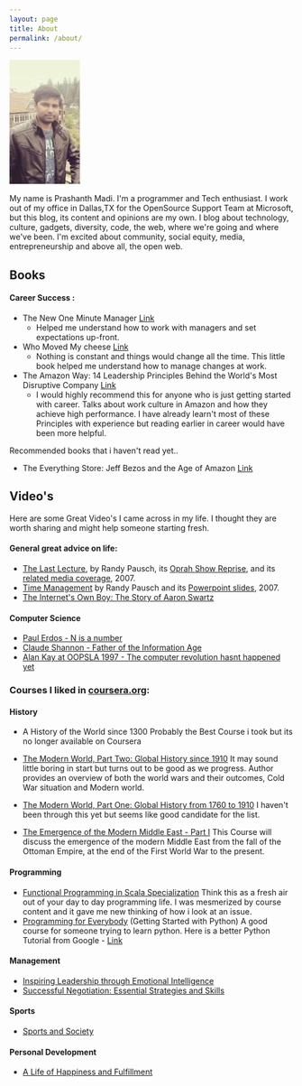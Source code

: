 ```yaml
---
layout: page
title: About
permalink: /about/
---
```


![Prashanth Madi](/content/images/2016/08/avatar.jpeg)   

My name is Prashanth Madi. I'm a programmer and Tech enthusiast. I work out of my office in Dallas,TX for the OpenSource Support Team at Microsoft, but this blog, its content and opinions are my own. I blog about technology, culture, gadgets, diversity, code, the web, where we're going and where we've been. I'm excited about community, social equity, media, entrepreneurship and above all, the open web.


## Books

#### Career Success :

* The New One Minute Manager [Link](https://www.amazon.com/New-One-Minute-Manager/dp/0062367544/) 
    * Helped me understand how to work with managers and set expectations up-front.
* Who Moved My cheese [Link](https://www.amazon.com/Moved-Cheese-Spencer-Johnson-M-D/dp/0743582853)
    * Nothing is constant and things would change all the time. This little book helped me understand how to manage changes at work.
* The Amazon Way: 14 Leadership Principles Behind the World's Most Disruptive Company [Link](https://www.amazon.com/Amazon-Way-Leadership-Principles-Disruptive/dp/1499296770/)
    * I would highly recommend this for anyone who is just getting started with career. Talks about work culture in Amazon and how they achieve high performance. I have already learn't most of these Principles with experience but reading earlier in career would have been more helpful.   


Recommended books that i haven't read yet..
* The Everything Store: Jeff Bezos and the Age of Amazon [Link](https://www.amazon.com/Everything-Store-Jeff-Bezos-Amazon/dp/0316219282/)


## Video's

Here are some Great Video's I came across in my life. I thought they are worth sharing and might help someone starting fresh. 

#### General great advice on life:

* [The Last Lecture](https://www.youtube.com/watch?v=j7zzQpvoYcQ), by Randy Pausch, its [Oprah Show Reprise](https://www.youtube.com/watch?v=p1CEhH5gnvg), and its [related media coverage](http://www.cs.virginia.edu/robins/Randy), 2007.
* [Time Management](https://www.youtube.com/watch?v=blaK_tB_KQA) by Randy Pausch and its [Powerpoint slides](http://www.cs.virginia.edu/~robins/Randy_Time_Management_UVa_2007_slides.html), 2007.
* [The Internet's Own Boy: The Story of Aaron Swartz](https://www.youtube.com/watch?v=M85UvH0TRPc)

#### Computer Science
* [Paul Erdos - N is a number](https://www.youtube.com/watch?v=zRNGV85kPbI)
* [Claude Shannon - Father of the Information Age](https://www.youtube.com/watch?v=z2Whj_nL-x8)
* [Alan Kay at OOPSLA 1997 - The computer revolution hasnt happened yet](https://www.youtube.com/watch?v=oKg1hTOQXoY)

### Courses I liked in [coursera.org](https://www.coursera.org/):

#### History 
* A History of the World since 1300
Probably the Best Course i took but its no longer available on Coursera

* [The Modern World, Part Two: Global History since 1910](https://www.coursera.org/learn/modern-world-2)
It may sound little boring in start but turns out to be good as we progress. Author provides an overview of both the world wars and their outcomes, Cold War situation and Modern world.

* [The Modern World, Part One: Global History from 1760 to 1910](https://www.coursera.org/learn/modern-world)
I haven't been through this yet but seems like good candidate for the list.
* [The Emergence of the Modern Middle East - Part I](https://www.coursera.org/learn/modern-middle-east-1)
This Course will discuss the emergence of the modern Middle East from the fall of the Ottoman Empire, at the end of the First World War to the present.

#### Programming
* [Functional Programming in Scala Specialization](https://www.coursera.org/specializations/scala)
Think this as a fresh air out of your day to day programming life. I was mesmerized by course content and it gave me new thinking of how i look at an issue.
* [Programming for Everybody](https://www.coursera.org/learn/python) (Getting Started with Python)
A good course for someone trying to learn python. Here is a better Python Tutorial from Google -  [Link](https://www.youtube.com/watch?v=tKTZoB2Vjuk)


#### Management
* [Inspiring Leadership through Emotional Intelligence](https://www.coursera.org/learn/emotional-intelligence-leadership)
* [Successful Negotiation: Essential Strategies and Skills](https://www.coursera.org/learn/negotiation-skills/home/welcome)

#### Sports
* [Sports and Society](https://www.coursera.org/learn/sports-society)

#### Personal Development
* [A Life of Happiness and Fulfillment](https://www.coursera.org/learn/happiness)

